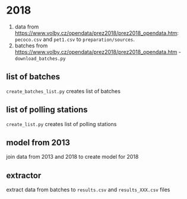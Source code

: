 # 2018

1. data from https://www.volby.cz/opendata/prez2018/prez2018_opendata.htm: `pecoco.csv` and `pet1.csv` to `preparation/sources`.
2. batches from https://www.volby.cz/opendata/prez2018/prez2018_opendata.htm - `download_batches.py`

## list of batches
`create_batches_list.py` creates list of batches

## list of polling stations
`create_list.py` creates list of polling stations

## model from 2013
join data from 2013 and 2018 to create model for 2018

## extractor
extract data from batches to `results.csv` and `results_XXX.csv` files